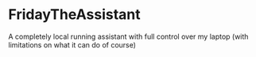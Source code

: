 # FridayTheAssistant
A completely local running assistant with full control over my laptop (with limitations on what it can do of course)
